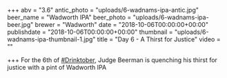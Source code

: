 +++
abv = "3.6"
antic_photo = "uploads/6-wadnams-ipa-antic.jpg"
beer_name = "Wadworth IPA"
beer_photo = "uploads/6-wadnams-ipa-beer.jpg"
brewer = "Wadworth"
date = "2018-10-06T00:00:00+00:00"
publishdate = "2018-10-06T00:00:00+00:00"
thumbnail = "uploads/6-wadnams-ipa-thumbnail-1.jpg"
title = "Day 6 - A Thirst for Justice"
video = ""

+++
For the 6th of [#Drinktober](https://www.facebook.com/hashtag/drinktober?source=feed_text&epa=HASHTAG), Judge Beerman is quenching his thirst for justice with a pint of Wadworth IPA